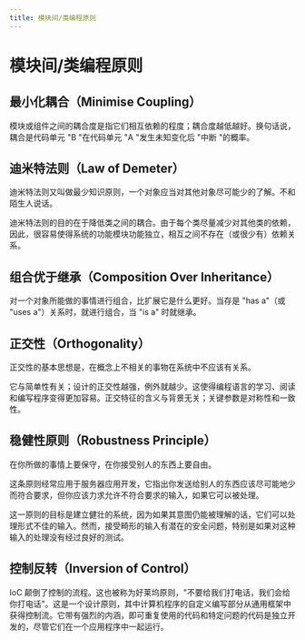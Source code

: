 ```yaml
---
title: 模块间/类编程原则
---
```


# 模块间/类编程原则

## 最小化耦合（Minimise Coupling）

模块或组件之间的耦合度是指它们相互依赖的程度；耦合度越低越好。换句话说，耦合是代码单元 "B "在代码单元 "A "发生未知变化后 "中断 "的概率。

## 迪米特法则（Law of Demeter）

迪米特法则又叫做最少知识原则，一个对象应当对其他对象尽可能少的了解。不和陌生人说话。

迪米特法则的目的在于降低类之间的耦合。由于每个类尽量减少对其他类的依赖，因此，很容易使得系统的功能模块功能独立，相互之间不存在（或很少有）依赖关系。

## 组合优于继承（Composition Over Inheritance）

对一个对象所能做的事情进行组合，比扩展它是什么更好。当存是 "has a"（或 "uses a"）关系时，就进行组合，当 "is a" 时就继承。

## 正交性（Orthogonality）

正交性的基本思想是，在概念上不相关的事物在系统中不应该有关系。

它与简单性有关；设计的正交性越强，例外就越少。这使得编程语言的学习、阅读和编写程序变得更加容易。正交特征的含义与背景无关；关键参数是对称性和一致性。

## 稳健性原则（Robustness Principle）

在你所做的事情上要保守，在你接受别人的东西上要自由。

这条原则经常应用于服务器应用开发，它指出你发送给别人的东西应该尽可能地少而符合要求，但你应该力求允许不符合要求的输入，如果它可以被处理。

这一原则的目标是建立健壮的系统，因为如果其意图仍能被理解的话，它们可以处理形式不佳的输入。然而，接受畸形的输入有潜在的安全问题，特别是如果对这种输入的处理没有经过良好的测试。

## 控制反转（Inversion of Control）

IoC 颠倒了控制的流程。这也被称为好莱坞原则，"不要给我们打电话，我们会给你打电话"。这是一个设计原则，其中计算机程序的自定义编写部分从通用框架中获得控制流。它带有强烈的内涵，即可重复使用的代码和特定问题的代码是独立开发的，尽管它们在一个应用程序中一起运行。
